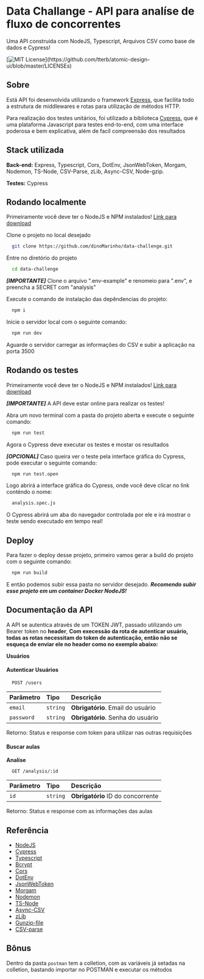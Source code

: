 # Data Challange - API para analíse de fluxo de concorrentes

Uma API construida com NodeJS, Typescript, Arquivos CSV como base de dados e Cypress!

[![MIT License](https://img.shields.io/apm/l/atomic-design-ui.svg?)](https://github.com/tterb/atomic-design-ui/blob/master/LICENSEs)


## Sobre

Está API foi desenvolvida utilizando o framework [Express](https://expressjs.com), que facilita todo a estrutura de middlewares e rotas para utilização de métodos HTTP.

Para realização dos testes unitários, foi utilizado a biblioteca [Cypress](https://www.cypress.io/), que é uma plataforma Javascript para testes end-to-end, com uma interface poderosa e bem explicativa, além de facíl compreensão dos resultados
## Stack utilizada

**Back-end:** Express, Typescript, Cors, DotEnv, JsonWebToken, Morgam, Nodemon, TS-Node, CSV-Parse, zLib, Async-CSV, Node-gzip.

**Testes:** Cypress

## Rodando localmente

Primeiramente você deve ter o NodeJS e NPM instalados! [Link para download](https://nodejs.org/)

Clone o projeto no local desejado

```bash
  git clone https://github.com/dinoMarinho/data-challenge.git
```

Entre no diretório do projeto

```bash
  cd data-challenge
```

***[IMPORTANTE]*** Clone o arquivo ".env-example" e renomeio para ".env", e preencha a SECRET com "analysis"

Execute o comando de instalação das depêndencias do projeto:

```bash
  npm i
```

Inicie o servidor local com o seguinte comando:

```bash
  npm run dev
```

Aguarde o servidor carregar as informações do CSV e subir a aplicação na porta 3500
## Rodando os testes

Primeiramente você deve ter o NodeJS e NPM instalados! [Link para download](https://nodejs.org/)

***[IMPORTANTE]*** A API deve estar online para realizar os testes!

Abra um novo terminal com a pasta do projeto aberta e execute o seguinte comando: 

```bash
  npm run test
```

Agora o Cypress deve executar os testes e mostar os resultados

***[OPCIONAL]*** Caso queira ver o teste pela interface gráfica do Cypress, pode executar o seguinte comando:

```bash
  npm run test.open
```

Logo abrirá a interface gráfica do Cypress, onde você deve clicar no link conténdo o nome:

```bash
  analysis.spec.js
```

O Cypress abrirá um aba do navegador controlada por ele e irá mostrar o teste sendo executado em tempo real!
## Deploy

Para fazer o deploy desse projeto, primeiro vamos gerar a build do projeto com o seguinte comando:

```bash
  npm run build
```

E então podemos subir essa pasta no servidor desejado. ***Recomendo subir esse projeto em um container Docker NodeJS!***



## Documentação da API

A API se autentica através de um TOKEN JWT, passado utilizando um Bearer token no **header**, **Com execessão da rota de autenticar usuário, todas as rotas necessitam do token de autenticação, então não se esqueça de enviar ele no header como no exemplo abaixo:**

**Usuários**

#### Autenticar Usuários

```http
  POST /users
```

| Parâmetro   | Tipo       | Descrição                           |
| :---------- | :--------- | :---------------------------------- |
| `email` | `string` | **Obrigatório**. Email do usuário |
| `password` | `string` | **Obrigatório**. Senha do usuário |

Retorno: Status e response com token para utilizar nas outras requisições

#### Buscar aulas

**Analíse**

```http
  GET /analysis/:id
```

| Parâmetro   | Tipo       | Descrição                           |
| :---------- | :--------- | :---------------------------------- |
| `id` | `string` | **Obrigatório** ID do concorrente |

Retorno: Status e response com as informações das aulas


## Referência

 - [NodeJS](https://nodejs.org/en/)
 - [Cypress](https://www.cypress.io/)
 - [Typescript](https://www.typescriptlang.org/)
 - [Bcrypt](https://www.npmjs.com/package/bcrypt)
 - [Cors](https://www.npmjs.com/package/cors)
 - [DotEnv](https://www.npmjs.com/package/dotenv)
 - [JsonWebToken](https://www.npmjs.com/package/jsonwebtoken)
 - [Morgam](https://www.npmjs.com/package/morgan)
 - [Nodemon](https://www.npmjs.com/package/nodemon)
 - [TS-Node](https://www.npmjs.com/package/ts-node)
 - [Async-CSV](https://www.npmjs.com/package/async-csv)
 - [zLib](https://www.npmjs.com/package/zlib)
 - [Gunzip-file](https://www.npmjs.com/package/gunzip-file)
 - [CSV-parse](https://www.npmjs.com/package/csv-parse)
## Bônus

Dentro da pasta `postman` tem a colletion, com as variáveis já setadas na colletion, bastando importar no POSTMAN e executar os métodos
